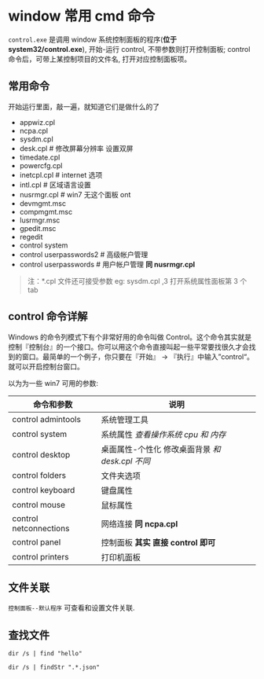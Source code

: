 # window 常用 cmd 命令

`control.exe` 是调用 window 系统控制面板的程序(**位于 system32/control.exe**), 开始-运行 control, 不带参数则打开控制面板; control 命令后，可带上某控制项目的文件名, 打开对应控制面板项。

## 常用命令

开始运行里面，敲一遍，就知道它们是做什么的了

- appwiz.cpl
- ncpa.cpl
- sysdm.cpl
- desk.cpl # 修改屏幕分辨率 设置双屏
- timedate.cpl
- powercfg.cpl
- inetcpl.cpl # internet 选项
- intl.cpl # 区域语言设置
- nusrmgr.cpl # win7 无这个面板 ont
- devmgmt.msc
- compmgmt.msc
- lusrmgr.msc
- gpedit.msc
- regedit
- control system
- control userpasswords2 # 高级帐户管理
- control userpasswords # 用户帐户管理 **同 nusrmgr.cpl**

> 注：\*.cpl 文件还可接受参数 eg: sysdm.cpl ,3 打开系统属性面板第 3 个 tab

## control 命令详解

Windows 的命令列模式下有个非常好用的命令叫做 Control。这个命令其实就是控制『控制台』的一个接口。你可以用这个命令直接叫起一些平常要找很久才会找到的窗口。最简单的一个例子，你只要在『开始』 -> 『执行』中输入”control“。就可以开启控制台窗口。

以为为一些 win7 可用的参数:

| 命令和参数             | 说明                                            |
| ---------------------- | ----------------------------------------------- |
| control admintools     | 系统管理工具                                    |
| control system         | 系统属性 _查看操作系统 cpu 和 内存_             |
| control desktop        | 桌面属性-个性化 修改桌面背景 _和 desk.cpl 不同_ |
| control folders        | 文件夹选项                                      |
| control keyboard       | 键盘属性                                        |
| control mouse          | 鼠标属性                                        |
| control netconnections | 网络连接 **同 ncpa.cpl**                        |
| control panel          | 控制面板 **其实 直接 control 即可**             |
| control printers       | 打印机面板                                      |

## 文件关联

`控制面板--默认程序` 可查看和设置文件关联.

## 查找文件

`dir /s | find "hello"`

`dir /s | findStr ".*.json"`
